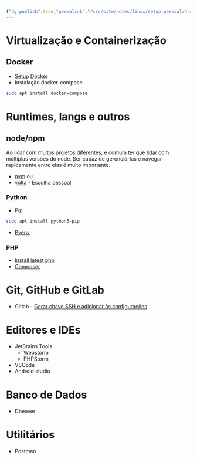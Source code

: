 ```yaml
---
{"dg-publish":true,"permalink":"/src/site/notes/linux/setup-pessoal/4-setup-para-desenvolvimento/"}
---
```



# Virtualização e Containerização

## Docker

- [Setup Docker](https://docs.docker.com/engine/install/ubuntu/)
- Instalação docker-compose
```sh
sudo apt install docker-compose
```

# Runtimes, langs e outros

## node/npm

Ao lidar com muitos projetos diferentes, é comum ter que lidar com múltiplas versões do node. Ser capaz de gerenciá-las e navegar rapidamente entre elas é muito importante.
- [nvm](https://github.com/nvm-sh/nvm)
ou
- [volta](https://volta.sh/) - Escolha pessoal

### Python

- Pip
```sh
sudo apt install python3-pip
```

- [Pyenv](https://itslinuxfoss.com/install-use-pyenv-ubuntu/)

###  PHP

- [Install latest php](https://linuxhint.com/install-latest-php-ubuntu22-04/)
- [Composer](https://getcomposer.org/download/)

# Git, GitHub e GitLab

- Gitlab - [Gerar chave SSH e adicionar às configurações](https://docs.gitlab.com/ee/user/ssh.html)

# Editores e IDEs

- JetBrains Tools
	- Webstorm
	- PHPStorm
- VSCode
- Android studio

# Banco de Dados

- Dbeaver

# Utilitários

- Postman